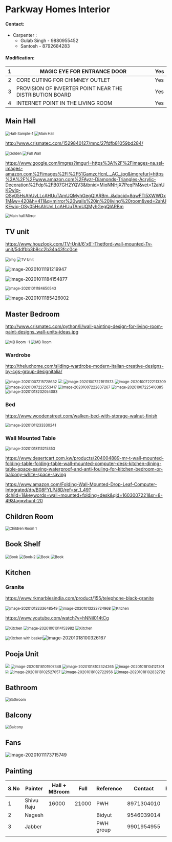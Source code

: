 # Parkway Homes Interior

#### Contact: 

- Carpenter : 
  - Gulab Singh - 9880955452
  - Santosh - 8792684283

#### Modification: 

| 1    | MAGIC EYE FOR  ENTRANCE DOOR                             | Yes  |
| ---- | -------------------------------------------------------- | ---- |
| 2    | CORE CUTING FOR  CHIMNEY OUTLET                          | Yes  |
| 3    | PROVISION OF INVERTER  POINT NEAR THE DISTRIBUTION BOARD | Yes  |
| 4    | INTERNET POINT IN THE LIVING ROOM                        | Yes  |



## Main Hall

<img src="assets\main-hall-sample-1.png" alt="Hall-Sample-1" style="zoom:80%;" />



<img src="assets\main-hall-sample-2.png" alt="Main Hall" style="zoom:80%;" />



http://www.crismatec.com/1529840127/mnc/27fdfb81059bd284/

<img src="assets\main-hall-sample-3.png" alt="Golden" style="zoom:80%;" />

<img src="assets\main-hall-sample-4.png" alt="Full Wall" style="zoom:80%;" />



https://www.google.com/imgres?imgurl=https%3A%2F%2Fimages-na.ssl-images-amazon.com%2Fimages%2FI%2F51GamzcHcnL._AC_.jpg&imgrefurl=https%3A%2F%2Fwww.amazon.com%2FAyzr-Diamonds-Triangles-Acrylic-Decoration%2Fdp%2FB07GH2YQV3&tbnid=MioNNHjX7PeqPM&vet=12ahUKEwiq-OSy05HsAhUvLLcAHUuTAmUQMyhGegQIARBm..i&docid=8qwFTl5XWWDx1M&w=420&h=411&q=mirror%20walls%20in%20living%20room&ved=2ahUKEwiq-OSy05HsAhUvLLcAHUuTAmUQMyhGegQIARBm



<img src="assets\main-hall-mirror.png" alt="Main hall Mirror" style="zoom:80%;" />

## TV unit

https://www.houzlook.com/TV-Unit/6'x6'-Thetford-wall-mounted-Tv-unit/5ddfbb3b8cc2b34a43fcc0ce



<img src="assets\tv-unit-1.png" alt="img" style="zoom:80%;" />

<img src="assets\tv-unit-2.png" alt="TV Unit" style="zoom:80%;" />

![image-20201011191219947](assets\tv-unit-6.png)

![image-20201011184154877](D:\Praveen\sourcecontrol\github\praveenraghuvanshi1512\parkwayhomes\E-801\Interior\assets\tv-unit-3.png)

<img src="assets\tv-unit-4.png" alt="image-20201011184650543" style="zoom:80%;" />

![image-20201011185426002](D:\Praveen\sourcecontrol\github\praveenraghuvanshi1512\parkwayhomes\E-801\Interior\assets\tv-unit-5.png)

## Master Bedroom

http://www.crismatec.com/python/li/wall-painting-design-for-living-room-paint-designs_wall-units-ideas.jpg

<img src="assets\mbroom-sample-1.png" alt="MB Room -1" style="zoom:80%;" />



<img src="assets\mbroom-sample-2.png" alt="MB Room" style="zoom:80%;" />

### Wardrobe



http://theluxhome.com/sliding-wardrobe-modern-italian-creative-designs-by-cgs-group-designitalia/

<img src="assets\wardrobe-sliding-1.png" alt="image-20201007215728632" style="zoom:80%;" />

<img src="assets\wardrobe-sliding-7.png" style="zoom:80%;" />

<img src="assets\wardrobe-sliding-2.png" alt="image-20201007221911573" style="zoom:80%;" />

<img src="assets\wardrobe-sliding-3.png" alt="image-20201007222113209" style="zoom:80%;" />

<img src="assets\wardrobe-sliding-4.png" alt="image-20201007222553417" style="zoom:80%;" />

<img src="assets\wardrobe-sliding-5.png" alt="image-20201007222837267" style="zoom:80%;" />

<img src="assets\wardrobe-sliding-6.png" alt="image-20201007225410385" style="zoom:80%;" />

<img src="assets\wardrobe-sliding-8.png" alt="image-20201013232054083" style="zoom:80%;" />



### Bed

https://www.woodenstreet.com/walken-bed-with-storage-walnut-finish

<img src="assets\bed-1.png" alt="image-20201011233330241" style="zoom:80%;" />

### Wall Mounted Table

<img src="assets\wall-mounted-table-1.png" alt="image-20201018113215353" style="zoom:80%;" />

https://www.desertcart.com.kw/products/204004889-mr-t-wall-mounted-folding-table-folding-table-wall-mounted-computer-desk-kitchen-dining-table-space-saving-waterproof-and-anti-fouling-for-kitchen-bedroom-or-balcony-white-space-saving

https://www.amazon.com/Folding-Wall-Mounted-Drop-Leaf-Computer-Integrated/dp/B08FYLPJ8D/ref=sr_1_49?dchild=1&keywords=wall+mounted+folding+desk&qid=1603007221&sr=8-49&tag=vhunt-20

## Children Room

<img src="assets\chidren-room-1.png" alt="Children Room 1" style="zoom:80%;" />



## Book Shelf

<img src="assets\book-1.png" alt="Book" style="zoom:80%;" />

<img src="assets\book-2.png" alt="Book-2" style="zoom:80%;" />

<img src="assets\book-3.png" alt="Book" style="zoom:80%;" />

<img src="assets\book-4.png" alt="Book" style="zoom:80%;" />

## Kitchen

### Granite

https://www.rkmarblesindia.com/product/155/telephone-black-granite

<img src="assets\granite-1.png" alt="image-20201013233648549" style="zoom:80%;" />

<img src="assets\granite-2.png" alt="image-20201013233724968" style="zoom:80%;" />



<img src="assets\kitchen-1.png" alt="Kitchen" style="zoom:80%;" />

https://www.youtube.com/watch?v=hNNil014tCg

<img src="assets\kitchen-2.png" alt="Kitchen" style="zoom:80%;" />

<img src="assets\kitchen-3.png" alt="image-20201001014153982" style="zoom:80%;" />

<img src="assets\kitchen-4.png" alt="Kitchen" style="zoom:80%;" />



​	<img src="assets\kitchen-5.png" alt="Kitchen with basket" style="zoom:80%;" />![image-20201018100326167](D:\Praveen\sourcecontrol\github\praveenraghuvanshi\eva4-p2-group\Session-8\Assignment-8\assets\pooja-unit-1.png)

## Pooja Unit

<img src="\assets\pooja-unit-1.png" style="zoom:80%;" />

<img src="\assets\pooja-unit-2.png" alt="image-20201018101907348" style="zoom:80%;" />

<img src="\assets\pooja-unit-3.png" alt="image-20201018102324265" style="zoom:80%;" />

<img src="assets\guest-room-pooja-unit.png" alt="image-20201018104121201" style="zoom:80%;" />

<img src="assets\pooja-unit-1 - modified.png" style="zoom:60%;" />

<img src="\assets\pooja-unit-5.png" alt="image-20201018102527057" style="zoom:80%;" />

<img src="assets\pooja-unit-4.png" alt="image-20201018102722956" style="zoom:80%;" />

<img src="assets\pooja-unit-6.png" alt="image-20201018102832792" style="zoom:80%;" />

## Bathroom

<img src="assets\bathroom.png" alt="Bathroom" style="zoom:80%;" />



## Balcony

<img src="assets\balcony.png" alt="Balcony" style="zoom:80%;" />

## Fans

![image-20201011173715749](D:\Praveen\sourcecontrol\github\praveenraghuvanshi1512\parkwayhomes\E-801\Interior\assets\fan-1.png)



## Painting

| S.No | Painter    | Hall + MBroom | Full  | Reference | Contact    | Remarks |
| ---- | ---------- | ------------- | ----- | --------- | ---------- | ------- |
| 1    | Shivu Raju | 16000         | 21000 | PWH       | 8971304010 |         |
| 2    | Nagesh     |               |       | Bidyut    | 9546039014 |         |
| 3    | Jabber     |               |       | PWH group | 9901954955 |         |
|      |            |               |       |           |            |         |

